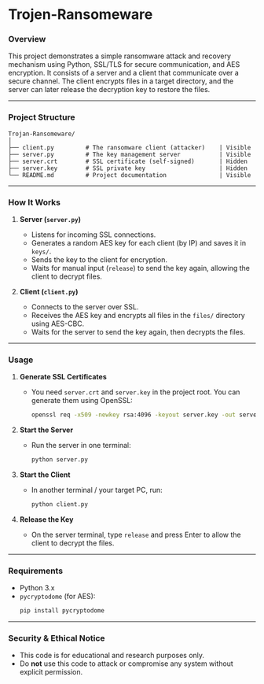 # Trojen-Ransomeware



### Overview
This project demonstrates a simple ransomware attack and recovery mechanism using Python, SSL/TLS for secure communication, and AES encryption. It consists of a server and a client that communicate over a secure channel. The client encrypts files in a target directory, and the server can later release the decryption key to restore the files.

---

### Project Structure

```
Trojan-Ransomeware/
│
├── client.py         # The ransomware client (attacker)    | Visible
├── server.py         # The key management server           | Visible
├── server.crt        # SSL certificate (self-signed)       | Hidden
├── server.key        # SSL private key                     | Hidden
└── README.md         # Project documentation               | Visible
```

---

### How It Works

1. **Server (`server.py`)**
    - Listens for incoming SSL connections.
    - Generates a random AES key for each client (by IP) and saves it in `keys/`.
    - Sends the key to the client for encryption.
    - Waits for manual input (`release`) to send the key again, allowing the client to decrypt files.

2. **Client (`client.py`)**
    - Connects to the server over SSL.
    - Receives the AES key and encrypts all files in the `files/` directory using AES-CBC.
    - Waits for the server to send the key again, then decrypts the files.

---

### Usage

1. **Generate SSL Certificates**
	 - You need `server.crt` and `server.key` in the project root. You can generate them using OpenSSL:
		 ```sh
		 openssl req -x509 -newkey rsa:4096 -keyout server.key -out server.crt -days 365 -nodes
		 ```

2. **Start the Server**
	 - Run the server in one terminal:
		 ```sh
		 python server.py
		 ```

3. **Start the Client**
    - In another terminal / your target PC, run:
        ```sh
        python client.py
        ```

4. **Release the Key**
	 - On the server terminal, type `release` and press Enter to allow the client to decrypt the files.

---

### Requirements
- Python 3.x
- `pycryptodome` (for AES):
	```sh
	pip install pycryptodome
	```

---

### Security & Ethical Notice
- This code is for educational and research purposes only.
- Do **not** use this code to attack or compromise any system without explicit permission.


